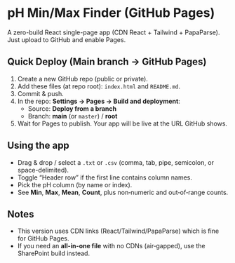 # pH Min/Max Finder (GitHub Pages)

A zero-build React single-page app (CDN React + Tailwind + PapaParse). Just upload to GitHub and enable Pages.

## Quick Deploy (Main branch → GitHub Pages)
1. Create a new GitHub repo (public or private).
2. Add these files (at repo root): `index.html` and `README.md`.
3. Commit & push.
4. In the repo: **Settings → Pages → Build and deployment**:
   - Source: **Deploy from a branch**
   - Branch: **main** (or `master`) / **root**
5. Wait for Pages to publish. Your app will be live at the URL GitHub shows.

## Using the app
- Drag & drop / select a `.txt` or `.csv` (comma, tab, pipe, semicolon, or space-delimited).
- Toggle “Header row” if the first line contains column names.
- Pick the pH column (by name or index).
- See **Min**, **Max**, **Mean**, **Count**, plus non‑numeric and out‑of‑range counts.

## Notes
- This version uses CDN links (React/Tailwind/PapaParse) which is fine for GitHub Pages.
- If you need an **all-in-one file** with no CDNs (air‑gapped), use the SharePoint build instead.
